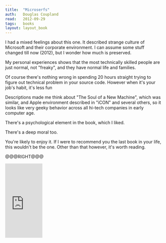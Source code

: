 ```yaml
---
title:	"Microserfs"
auth:	Douglas Coupland
read:	2012-09-29
tags:	books
layout: layout_book
---
```





I had a mixed feelings about this one.
It described strange culture of Microsoft and their corporate environment.
I can assume some stuff changed till now (2012), but I wonder how much is
preserved.

My personal experiences shows that the most technically skilled people are
just normal, not "freaky", and they have normal life and families.

Of course there's nothing wrong in spending 20 hours straight trying to
figure out technical problem in your source code.
However when it's your job's habit, it's less fun

Descriptions made me think about "The Soul of a New Machine", which was
similar, and Apple environment described in "iCON" and several others, so it
looks like very geeky behavior across all hi-tech companies in early
computer age.

There's a psychological element in the  book, which I liked.

There's a deep moral too.

You're likely to enjoy it. If I were to recommend you the last book in your
life, this wouldn't be the one. Other than that however, it's worth reading.

@@@RIGHT@@@

<iframe src="http://rcm.amazon.com/e/cm?lt1=_blank&bc1=FFFFFF&IS2=1&npa=1&bg1=FFFFFF&fc1=000000&lc1=FF0000&t=wojcadamkoszh-20&o=1&p=8&l=as4&m=amazon&f=ifr&ref=ss_til&asins=B004SHV45G" style="width:120px;height:240px;" scrolling="no" marginwidth="0" marginheight="0" frameborder="0"></iframe>
